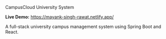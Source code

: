  CampusCloud University System

 **Live Demo:** https://mayank-singh-rawat.netlify.app/

A full-stack university campus management system using Spring Boot and React.
